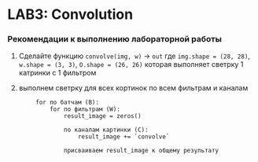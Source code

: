 # LAB3: Convolution

### Рекомендации к выполнению лабораторной работы
1. Сделайте функцию `convolve(img, w)` -> `out` где `img.shape = (28, 28)`, `w.shape = (3, 3)`, `O.shape = (26, 26)`
   которая выполняет светрку 1 катринки с 1 фильтром

2. выполнем светрку для всех кортинок по всем фильтрам и каналам 
```
        for по батчам (B): 
            for по фильтрам (W):
                result_image = zeros()

                по каналам картинки (C):
                    result_image += `convolve`
                
                присваиваем result_image к общему результату
```